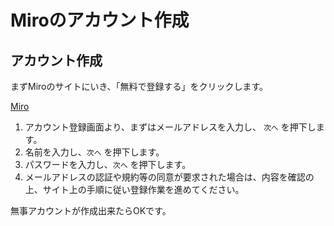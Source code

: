 # Miroのアカウント作成

## アカウント作成

まずMiroのサイトにいき、「無料で登録する」をクリックします。

[Miro](https://miro.com/ja/)

1. アカウント登録画面より、まずはメールアドレスを入力し、 `次へ` を押下します。
1. 名前を入力し、`次へ` を押下します。
1. パスワードを入力し、`次へ` を押下します。
1. メールアドレスの認証や規約等の同意が要求された場合は、内容を確認の上、サイト上の手順に従い登録作業を進めてください。

無事アカウントが作成出来たらOKです。
